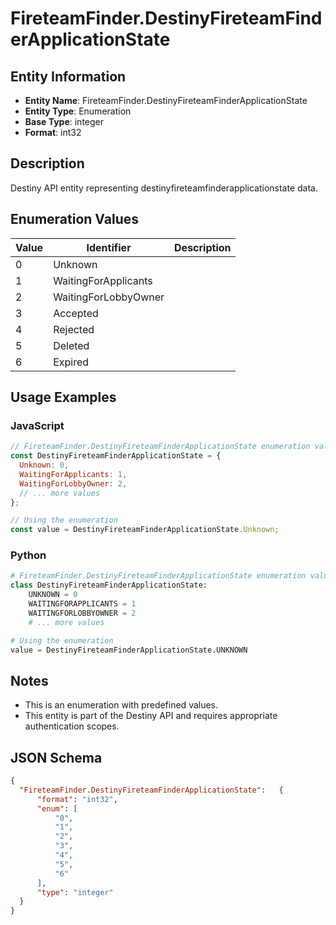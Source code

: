 # FireteamFinder.DestinyFireteamFinderApplicationState

## Entity Information
- **Entity Name**: FireteamFinder.DestinyFireteamFinderApplicationState
- **Entity Type**: Enumeration
- **Base Type**: integer
- **Format**: int32

## Description
Destiny API entity representing destinyfireteamfinderapplicationstate data.

## Enumeration Values

| Value | Identifier | Description |
|-------|------------|-------------|
| 0 | Unknown |  |
| 1 | WaitingForApplicants |  |
| 2 | WaitingForLobbyOwner |  |
| 3 | Accepted |  |
| 4 | Rejected |  |
| 5 | Deleted |  |
| 6 | Expired |  |

## Usage Examples

### JavaScript
```javascript
// FireteamFinder.DestinyFireteamFinderApplicationState enumeration values
const DestinyFireteamFinderApplicationState = {
  Unknown: 0,
  WaitingForApplicants: 1,
  WaitingForLobbyOwner: 2,
  // ... more values
};

// Using the enumeration
const value = DestinyFireteamFinderApplicationState.Unknown;
```

### Python
```python
# FireteamFinder.DestinyFireteamFinderApplicationState enumeration values
class DestinyFireteamFinderApplicationState:
    UNKNOWN = 0
    WAITINGFORAPPLICANTS = 1
    WAITINGFORLOBBYOWNER = 2
    # ... more values

# Using the enumeration
value = DestinyFireteamFinderApplicationState.UNKNOWN
```

## Notes
- This is an enumeration with predefined values.
- This entity is part of the Destiny API and requires appropriate authentication scopes.

## JSON Schema
```json
{
  "FireteamFinder.DestinyFireteamFinderApplicationState":   {
      "format": "int32",
      "enum": [
          "0",
          "1",
          "2",
          "3",
          "4",
          "5",
          "6"
      ],
      "type": "integer"
  }
}
```

